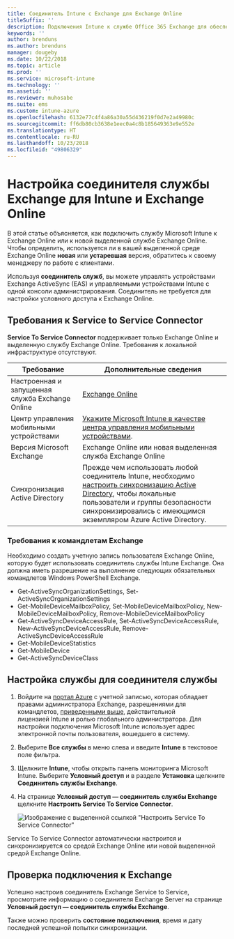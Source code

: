 ```yaml
---
title: Соединитель Intune с Exchange для Exchange Online
titleSuffix: ''
description: Подключения Intune к службе Office 365 Exchange для обеспечения поддержки управления мобильными устройствами с помощью Exchange ActiveSync.
keywords: ''
author: brenduns
ms.author: brenduns
manager: dougeby
ms.date: 10/22/2018
ms.topic: article
ms.prod: ''
ms.service: microsoft-intune
ms.technology: ''
ms.assetid: ''
ms.reviewer: muhosabe
ms.suite: ems
ms.custom: intune-azure
ms.openlocfilehash: 6132e77c4f4a86a30a55d436219f0d7e2a49980c
ms.sourcegitcommit: ff6db80cb3638e1eec0a4c8b185649363e9e552e
ms.translationtype: HT
ms.contentlocale: ru-RU
ms.lasthandoff: 10/23/2018
ms.locfileid: "49806329"
---
```

# <a name="configure-the-exchange-service-connector-for-intune-and-exchange-online"></a>Настройка соединителя службы Exchange для Intune и Exchange Online
В этой статье объясняется, как подключить службу Microsoft Intune к Exchange Online или к новой выделенной службе Exchange Online. Чтобы определить, используется ли в вашей выделенной среде Exchange Online **новая** или **устаревшая** версия, обратитесь к своему менеджеру по работе с клиентами.

Используя **соединитель служб**, вы можете управлять устройствами Exchange ActiveSync (EAS) и управляемыми устройствами Intune с одной консоли администрирования.  Соединитель не требуется для настройки условного доступа к Exchange Online.

## <a name="service-to-service-connector-requirements"></a>Требования к Service to Service Connector
**Service To Service Connector** поддерживает только Exchange Online и выделенную службу Exchange Online. Требования к локальной инфраструктуре отсутствуют. 


|              Требование               |                                                                                                            Дополнительные сведения                                                                                                            |
|----------------------------------------|----------------------------------------------------------------------------------------------------------------------------------------------------------------------------------------------------------------------------------------|
| Настроенная и запущенная служба Exchange Online |                                                                                 [Exchange Online](https://technet.microsoft.com/library/jj200580.aspx)                                                                                 |
|   Центр управления мобильными устройствами   |                                                       [Укажите Microsoft Intune в качестве центра управления мобильными устройствами](mdm-authority-set.md).                                                       |
|       Версия Microsoft Exchange       |                                                                                      Exchange Online или новая выделенная служба Exchange Online                                                                                      |
|    Синхронизация Active Directory    | Прежде чем использовать любой соединитель Intune, необходимо [настроить синхронизацию Active Directory](/intune/users-add), чтобы локальные пользователи и группы безопасности синхронизировались с имеющимся экземпляром Azure Active Directory. |

### <a name="exchange-cmdlet-requirements"></a>Требования к командлетам Exchange

Необходимо создать учетную запись пользователя Exchange Online, которую будет использовать соединитель службы Intune Exchange. Она должна иметь разрешение на выполнение следующих обязательных командлетов Windows PowerShell Exchange.

 - Get-ActiveSyncOrganizationSettings, Set-ActiveSyncOrganizationSettings
 - Get-MobileDeviceMailboxPolicy, Set-MobileDeviceMailboxPolicy, New-MobileDeviceMailboxPolicy, Remove-MobileDeviceMailboxPolicy
 - Get-ActiveSyncDeviceAccessRule, Set-ActiveSyncDeviceAccessRule, New-ActiveSyncDeviceAccessRule, Remove-ActiveSyncDeviceAccessRule
 - Get-MobileDeviceStatistics
 - Get-MobileDevice
 - Get-ActiveSyncDeviceClass

## <a name="set-up-the-service-to-service-connector"></a>Настройка службы для соединителя службы

1. Войдите на [портал Azure](http://portal.azure.com) с учетной записью, которая обладает правами администратора Exchange, разрешениями для командлетов, [приведенными выше](#exchange-cmdlet-requirements), действительной лицензией Intune и ролью глобального администратора. Для настройки подключения Microsoft Intune использует адрес электронной почты пользователя, вошедшего в систему.

2. Выберите **Все службы** в меню слева и введите **Intune** в текстовое поле фильтра.

3. Щелкните **Intune**, чтобы открыть панель мониторинга Microsoft Intune. Выберите **Условный доступ** и в разделе **Установка** щелкните **Соединитель службы Exchange**.

4.  На странице **Условный доступ — соединитель службы Exchange** щелкните **Настроить Service To Service Connector**. 
   
     ![Изображение с выделенной ссылкой "Настроить Service To Service Connector"](media/exchange_service_connector.png)

Service To Service Connector автоматически настроится и синхронизируется со средой Exchange Online или новой выделенной средой Exchange Online.

## <a name="validate-your-exchange-connection"></a>Проверка подключения к Exchange

Успешно настроив соединитель Exchange Service to Service, просмотрите информацию о соединителя Exchange Server на странице **Условный доступ — соединитель службы Exchange**.

Также можно проверить **состояние подключения**, время и дату последней успешной попытки синхронизации.

 